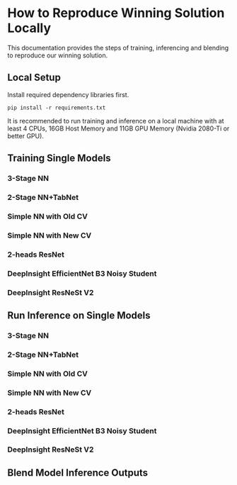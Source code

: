 # How to Reproduce Winning Solution Locally

This documentation provides the steps of training, inferencing and blending to reproduce our winning solution.

## Local Setup

Install required dependency libraries first.
```
pip install -r requirements.txt
```

It is recommended to run training and inference on a local machine with at least 4 CPUs, 16GB Host Memory and 11GB GPU Memory (Nvidia 2080-Ti or better GPU).


## Training Single Models

### 3-Stage NN


### 2-Stage NN+TabNet


### Simple NN with Old CV


### Simple NN with New CV


### 2-heads ResNet


### DeepInsight EfficientNet B3 Noisy Student


### DeepInsight ResNeSt V2



## Run Inference on Single Models


### 3-Stage NN


### 2-Stage NN+TabNet


### Simple NN with Old CV


### Simple NN with New CV


### 2-heads ResNet


### DeepInsight EfficientNet B3 Noisy Student


### DeepInsight ResNeSt V2


## Blend Model Inference Outputs




